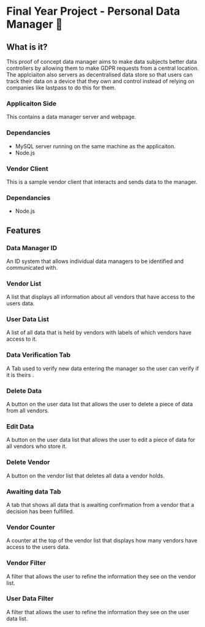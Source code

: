 # Final Year Project - Personal Data Manager 📝
## What is it?
This proof of concept data manager aims to make data subjects better data controllers by allowing them to make GDPR requests from a central location. 
The applciaiton also servers as decentralised data store so that users can track their data on a device that they own and control instead of relying 
on companies like lastpass to do this for them.
### Applicaiton Side
This contains a data manager server and webpage.
### Dependancies
- MySQL server running on the same machine as the applicaiton.
- Node.js
### Vendor Client
This is a sample vendor client that interacts and sends data to the manager.
### Dependancies
- Node.js
## Features
### Data Manager ID
An ID system that allows individual data managers to be identified and communicated with.
### Vendor List
A list that displays all information about all vendors that have access to the users data.
### User Data List
A list of all data that is held by vendors with labels of which vendors have access to it.
### Data Verification Tab
A Tab used to verify new data entering the manager so the user can verify if it is theirs .
### Delete Data
A button on the user data list that allows the user to delete a piece of data from all vendors.
### Edit Data
A button on the user data list that allows the user to edit a piece of data for all vendors who store it.
### Delete Vendor
A button on the vendor list that deletes all data a vendor holds.
### Awaiting data Tab
A tab that shows all data that is awaiting confirmation from a vendor that a decision has been fulfilled.
### Vendor Counter
A counter at the top of the vendor list that displays how many vendors have access to the users data.
### Vendor Filter
A filter that allows the user to refine the information they see on the vendor list.
### User Data Filter
A filter that allows the user to refine the information they see on the user data list.


